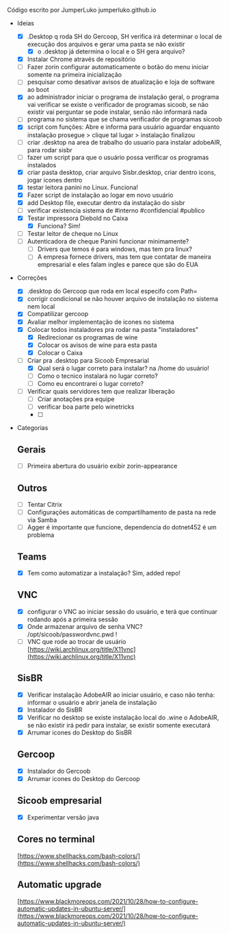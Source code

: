 Código escrito por JumperLuko
jumperluko.github.io

- Ideias
    - [x]  .Desktop q roda SH do Gercoop, SH verifica irá determinar o local de execução dos arquivos e gerar uma pasta se não existir
        - [x]  o .desktop já determina o local e o SH gera arquivo?
    - [x]  Instalar Chrome através de repositório
    - [ ]  Fazer zorin configurar automaticamente o botão do menu iniciar somente na primeira inicialização
    - [ ]  pesquisar como desativar avisos de atualização e loja de software ao boot
    - [x]  ao administrador iniciar o programa de instalação geral, o programa vai verificar se existe o verificador de programas sicoob, se não existir vai perguntar se pode instalar, senão não informará nada
    - [ ]  programa no sistema que se chama verificador de programas sicoob
    - [x]  script com funções: Abre e informa para usuário aguardar enquanto instalação prosegue > clique tal lugar > instalação finalizou
    - [ ]  criar .desktop na area de trabalho do usuario para instalar adobeAIR, para rodar sisbr
    - [ ]  fazer um script para que o usuário possa verificar os programas instalados
    - [x]  criar pasta desktop, criar arquivo Sisbr.desktop, criar dentro icons, jogar icones dentro
    - [x]  testar leitora panini no Linux. Funciona!
    - [x]  Fazer script de instalação ao logar em novo usuário
    - [x]  add Desktop file, executar dentro da instalação do sisbr
    - [ ]  verificar existencia sistema de #interno #confidencial #publico
    - [x]  Testar impressora Diebold no Caixa
        - [x]  Funciona? Sim!
    - [ ]  Testar leitor de cheque no Linux
    - [ ]  Autenticadora de cheque Panini funcionar minimamente?
        - [ ]  Drivers que temos é para windows, mas tem pra linux?
        - [ ]  A empresa fornece drivers, mas tem que contatar de maneira empresarial e eles falam ingles e parece que são do EUA
    
- Correções
    - [x]  .desktop do Gercoop que roda em local especifo com Path=
    - [x]  corrigir condicional se não houver arquivo de instalação no sistema nem local
    - [x]  Compatilizar gercoop
    - [x]  Avaliar melhor implementação de icones no sistema
    - [x]  Colocar todos instaladores pra rodar na pasta "instaladores"
        - [x]  Redirecionar os programas de wine
        - [x]  Colocar os avisos de wine para esta pasta
        - [x]  Colocar o Caixa
    - [ ]  Criar pra .desktop para Sicoob Empresarial
        - [x]  Qual será o lugar correto para instalar? na /home do usuário!
        - [ ]  Como o tecnico instalará no lugar correto?
        - [ ]  Como eu encontrarei o lugar correto?
    - [ ]  Verificar quais servidores tem que realizar liberação
        - [ ]  Criar anotações pra equipe
        - [ ]  verificar boa parte pelo winetricks
        - [ ]  
- Categorias
    
    ## Gerais
    
    - [ ]  Primeira abertura do usuário exibir zorin-appearance
    
    ## Outros
    
    - [ ]  Tentar Citrix
    - [ ]  Configurações automáticas de compartilhamento de pasta na rede via Samba
    - [ ]  Agger é importante que funcione, dependencia do dotnet452 é um problema
    
    ## Teams
    
    - [x]  Tem como automatizar a instalação? Sim, added repo!
    
    ## VNC
    
    - [x]  configurar o VNC ao iniciar sessão do usuário, e terá que continuar rodando após a primeira sessão
    - [x]  Onde armazenar arquivo de senha VNC? /opt/sicoob/passwordvnc.pwd !
    - [ ]  VNC que rode ao trocar de usuário
    [https://wiki.archlinux.org/title/X11vnc](https://wiki.archlinux.org/title/X11vnc)
    
    ## SisBR
    
    - [x]  Verificar instalação AdobeAIR ao iniciar usuário, e caso não tenha: informar o usuário e abrir janela de instalação
    - [x]  Instalador do SisBR
    - [x]  Verificar no desktop se existe instalação local do .wine o AdobeAIR, se não existir irá pedir para instalar, se existir somente executará
    - [x]  Arrumar icones do Desktop do SisBR
    
    ## Gercoop
    
    - [x]  Instalador do Gercoob
    - [x]  Arrumar icones do Desktop do Gercoop
    
    ## Sicoob empresarial
    
    - [x]  Experimentar versão java
    
    ## Cores no terminal
    
    [https://www.shellhacks.com/bash-colors/](https://www.shellhacks.com/bash-colors/)
    
    ## Automatic upgrade
    
    [https://www.blackmoreops.com/2021/10/28/how-to-configure-automatic-updates-in-ubuntu-server/](https://www.blackmoreops.com/2021/10/28/how-to-configure-automatic-updates-in-ubuntu-server/)